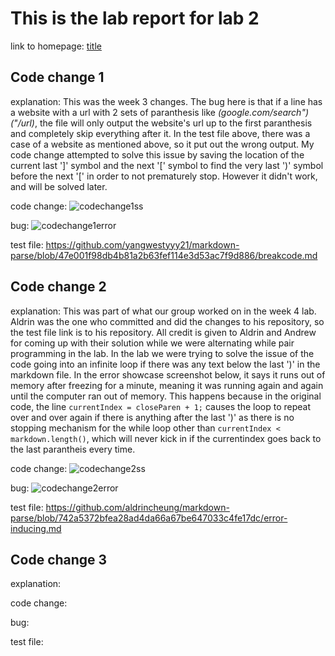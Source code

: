 # This is the lab report for lab 2

  link to homepage: [title](https://yangwestyyy21.github.io/cse15l-lab-reports/index.html)
  
## Code change 1

explanation: This was the week 3 changes. The bug here is that if a line has a website with a url with 2 sets of paranthesis like *(google.com/search")("/url)*, the file will only output the website's url up to the first paranthesis and completely skip everything after it. In the test file above, there was a case of a website as mentioned above, so it put out the wrong output. My code change attempted to solve this issue by saving the location of the current last ']' symbol and the next '\[' symbol to find the very last ')' symbol before the next '\[' in order to not prematurely stop. However it didn't work, and will be solved later.

code change: ![codechange1ss](https://user-images.githubusercontent.com/33038975/151465946-b02359e4-315e-42f5-aa00-1203fa9d0402.png)

bug: ![codechange1error](https://user-images.githubusercontent.com/33038975/151465927-53889231-cb9a-461f-94c9-03ac9638a584.png)

test file: https://github.com/yangwestyyy21/markdown-parse/blob/47e001f98db4b81a2b63fef114e3d53ac7f9d886/breakcode.md

## Code change 2

explanation: This was part of what our group worked on in the week 4 lab. Aldrin was the one who committed and did the changes to his repository, so the test file link is to his repository. All credit is given to Aldrin and Andrew for coming up with their solution while we were alternating while pair programming in the lab. In the lab we were trying to solve the issue of the code going into an infinite loop if there was any text below the last ')' in the markdown file. In the error showcase screenshot below, it says it runs out of memory after freezing for a minute, meaning it was running again and again until the computer ran out of memory. This happens because in the original code, the line ```currentIndex = closeParen + 1;``` causes the loop to repeat over and over again if there is anything after the last ')' as there is no stopping mechanism for the while loop other than ```currentIndex < markdown.length()```, which will never kick in if the currentindex goes back to the last parantheis every time. 

code change: ![codechange2ss](https://user-images.githubusercontent.com/33038975/151481393-ab5d52d4-ad9b-4018-bcb3-28d9999de60f.png)

bug: ![codechange2error](https://user-images.githubusercontent.com/33038975/151481868-bcfdd03e-4489-4176-aa4a-cfe85eb75580.png)

test file: https://github.com/aldrincheung/markdown-parse/blob/742a5372bfea28ad4da66a67be647033c4fe17dc/error-inducing.md

## Code change 3

explanation: 

code change: 

bug: 

test file: 
